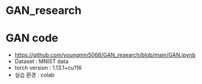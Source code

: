 # GAN_research

# GAN code
- https://github.com/youngmin5068/GAN_research/blob/main/GAN.ipynb
- Dataset : MNIST data
- torch version : 1.13.1+cu116
- 실습 환경 : colab
